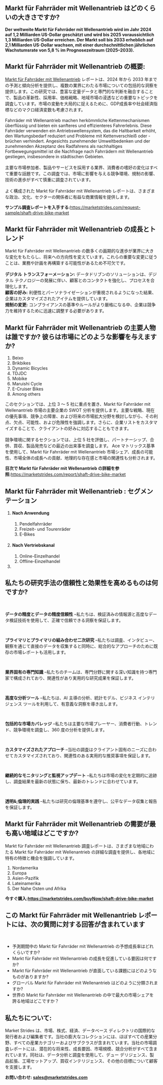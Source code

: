 <h2>Markt f&uuml;r Fahrr&auml;der mit Wellenantrieb はどのくらいの大きさですか?</h2>
<p><strong>Der weltweite Markt f&uuml;r Fahrr&auml;der mit Wellenantrieb wird im Jahr 2024 auf 1,2 Milliarden US-Dollar gesch&auml;tzt und wird bis 2025 voraussichtlich 1,3 Milliarden US-Dollar erreichen. Der Markt soll bis 2033 erheblich auf 2,1 Milliarden US-Dollar wachsen, mit einer durchschnittlichen j&auml;hrlichen Wachstumsrate von 5,8 % im Prognosezeitraum (2025&ndash;2033).</strong></p>
<h2>Markt f&uuml;r Fahrr&auml;der mit Wellenantrieb の概要:</h2>
<p><a href="https://marketstrides.com/report/shaft-drive-bike-market">Markt f&uuml;r Fahrr&auml;der mit Wellenantrieb</a> レポートは、2024 年から 2033 年までの予測と傾向分析を提供し、複数の業界にわたる市場についての包括的な洞察を提供します。この研究では、豊富な定量データと専門的な判断を融合することで、製品の革新性、採用率、価格戦略、地域市場の浸透などの重要なトピックを調査しています。市場の変動を大局的に捉えるために、GDP成長率や社会経済指標などのマクロ経済変数も考慮されます。 <br /><br />Fahrr&auml;der mit Wellenantrieb machen herk&ouml;mmliche Kettenmechanismen &uuml;berfl&uuml;ssig und bieten ein sanfteres und effizienteres Fahrerlebnis. Diese Fahrr&auml;der verwenden ein Antriebswellensystem, das die Haltbarkeit erh&ouml;ht, den Wartungsbedarf reduziert und Probleme mit Kettenverschlei&szlig; oder -br&uuml;chen verhindert. Angesichts zunehmender Umweltbedenken und der zunehmenden Akzeptanz des Radfahrens als nachhaltiges Fortbewegungsmittel ist die Nachfrage nach Fahrr&auml;dern mit Wellenantrieb gestiegen, insbesondere in st&auml;dtischen Gebieten.<br /><br />主要な市場参加者、製品やサービスを採用する業界、消費者の嗜好の変化はすべて重要な話題です。この調査では、市場に影響を与える競争環境、規制の影響、技術の進歩がすべて慎重に調査されています。 <br /><br />よく構成された Markt f&uuml;r Fahrr&auml;der mit Wellenantrieb レポートは、さまざまな政治、文化、セクターの関係者に有益な商業情報を提供します。</p>
<p><strong>サンプル調査レポートを入手する:</strong><a href="https://marketstrides.com/request-sample/shaft-drive-bike-market">https://marketstrides.com/request-sample/shaft-drive-bike-market</a></p>
<h2>Markt f&uuml;r Fahrr&auml;der mit Wellenantrieb の成長とトレンド</h2>
<p>Markt f&uuml;r Fahrr&auml;der mit Wellenantrieb の数多くの画期的な進歩が業界に大きな変化をもたらし、将来への方向性を変えています。これらの重要な変更に従うことは、業務や計画を再構築する可能性があるため不可欠です。<br /><br /><strong>デジタル トランスフォーメーション:</strong> データドリブンのソリューションは、デジタル テクノロジーの発展に伴い、顧客とのコンタクトを強化し、プロセスを合理化します。 <br /><strong>顧客の好み:</strong> 利便性とパーソナライゼーションが重視されるようになった結果、企業はカスタマイズされたアイテムを提供しています。 <br /><strong>規制の変更:</strong> コンプライアンスの基準やルールがより厳格になる中、企業は競争力を維持するために迅速に調整する必要があります。</p>
<h2>Markt f&uuml;r Fahrr&auml;der mit Wellenantrieb の主要人物は誰ですか? 彼らは市場にどのような影響を与えますか?</h2>
<ol>
<li>Beixo</li>
<li>Brikbikes</li>
<li>Dynamic Bicycles</li>
<li>TDJDC</li>
<li>Mobike</li>
<li>Maruishi Cycle</li>
<li>E-Cruiser Bikes</li>
<li>Among others</li>
</ol>
<p>このセクションでは、上位 3 ～ 5 社に重点を置き、Markt f&uuml;r Fahrr&auml;der mit Wellenantrieb 市場の主要企業の SWOT 分析を提供します。主要な戦略、現在の優先事項、競争上の障害、および将来の市場拡大分野を検討しながら、その利点、欠点、可能性、および危険性を強調します。さらに、企業リストをカスタマイズすることで、クライアントの好みに対応することもできます。 <br /><br />競争環境に関するセクションでは、上位 5 社を評価し、パートナーシップ、合併、買収、製品発売などの最近の出来事を調査します。 Ace マトリックス基準を使用して、Markt f&uuml;r Fahrr&auml;der mit Wellenantrieb 市場シェア、成長の可能性、市場全体の成長への貢献、地理的な存在感と市場の関連性も分析されます。</p>
<p><strong>目次で Markt f&uuml;r Fahrr&auml;der mit Wellenantrieb の詳細を参照:</strong><a href="https://marketstrides.com/report/shaft-drive-bike-market">https://marketstrides.com/report/shaft-drive-bike-market</a></p>
<h2>Markt f&uuml;r Fahrr&auml;der mit Wellenantrieb : セグメンテーション</h2>
<ol>
<li>
<h4>Nach Anwendung</h4>
<ol>
<li>Pendelfahrr&auml;der</li>
<li>Freizeit- und Tourenr&auml;der</li>
<li>E-Bikes</li>
</ol>
</li>
<li>
<h4>Nach Vertriebskanal</h4>
<ol>
<li>Online-Einzelhandel</li>
<li>Offline-Einzelhandel</li>
</ol>
</li>
<li></li>
</ol>
<h2>私たちの研究手法の信頼性と効果性を高めるものは何ですか?</h2>
<p>&nbsp;</p>
<p><strong>データの精度とデータの精度信頼性</strong> &ndash;私たちは、検証済みの情報源と高度なデータ検証技術を使用して、正確で信頼できる洞察を保証します。</p>
<p>&nbsp;</p>
<p><strong>プライマリとプライマリの組み合わせ二次研究</strong> &ndash;私たちは調査、インタビュー、観察を通じて直接のデータを収集すると同時に、総合的なアプローチのために既存の市場レポートも活用します。</p>
<p>&nbsp;</p>
<p><strong>業界固有の専門知識</strong> &ndash;私たちのチームは、専門分野に関する深い知識を持つ専門家で構成されており、関連性があり実用的な研究成果を保証します。</p>
<p>&nbsp;</p>
<p><strong>高度な分析ツール</strong> &ndash;私たちは、AI 主導の分析、統計モデル、ビジネス インテリジェンス ツールを利用して、有意義な洞察を導き出します。</p>
<p>&nbsp;</p>
<p><strong>包括的な市場カバレッジ</strong> &ndash;私たちは主要な市場プレーヤー、消費者行動、トレンド、競争環境を調査し、360 度の分析を提供します。</p>
<p>&nbsp;</p>
<p><strong>カスタマイズされたアプローチ</strong> &ndash;当社の調査はクライアント固有のニーズに合わせてカスタマイズされており、関連性のある実用的な推奨事項を保証します。</p>
<p>&nbsp;</p>
<p><strong>継続的なモニタリングと監視アップデート</strong> &ndash;私たちは市場の変化を定期的に追跡し、調査結果を最新の状態に保ち、最新のトレンドに合わせています。</p>
<p>&nbsp;</p>
<p><strong>透明&amp;;倫理的実践</strong> &ndash;私たちは研究の倫理基準を遵守し、公平なデータ収集と報告を保証します。</p>
<h2>Markt f&uuml;r Fahrr&auml;der mit Wellenantrieb の需要が最も高い地域はどこですか?</h2>
<p>Markt f&uuml;r Fahrr&auml;der mit Wellenantrieb 調査レポートは、さまざまな地域にわたる Markt f&uuml;r Fahrr&auml;der mit Wellenantrieb の詳細な調査を提供し、各地域に特有の特徴と機会を強調しています。</p>
<ol>
<li>Nordamerika</li>
<li>Europa</li>
<li>Asien-Pazifik</li>
<li>Lateinamerika</li>
<li>Der Nahe Osten und Afrika</li>
</ol>
<p><strong>今すぐ購入:<a href="https://marketstrides.com/buyNow/shaft-drive-bike-market?price=single_price">https://marketstrides.com/buyNow/shaft-drive-bike-market</a></strong></p>
<h2>この Markt f&uuml;r Fahrr&auml;der mit Wellenantrieb レポートには、次の質問に対する回答が含まれています</h2>
<p>&nbsp;</p>
<ul>
<li>予測期間中の Markt f&uuml;r Fahrr&auml;der mit Wellenantrieb の予想成長率はどれくらいですか?</li>
<li>Markt f&uuml;r Fahrr&auml;der mit Wellenantrieb の成長を促進している要因は何ですか?</li>
<li>Markt f&uuml;r Fahrr&auml;der mit Wellenantrieb が直面している課題にはどのようなものがありますか?</li>
<li>グローバル Markt f&uuml;r Fahrr&auml;der mit Wellenantrieb はどのように分類されますか?</li>
<li>世界の Markt f&uuml;r Fahrr&auml;der mit Wellenantrieb の中で最大の市場シェアを誇る地域はどこですか？</li>
</ul>
<h2>私たちについて:</h2>
<p><a>Market Strides</a> は、市場、株式、経済、データベース ディレクトリの国際的な発行者および編集者です。当社の膨大なコレクションには、ほぼすべての産業分野、すべての産業カテゴリーおよびサブクラスが含まれています。当社の市場調査レポートには、潜在的な将来性、成長要因、市場規模、競合分析がすべて含まれています。同社は、データ分析と調査を使用して、デュー デリジェンス、製品拡張、工場セットアップ、買収インテリジェンス、その他の目標について顧客を支援します。</p>
<p><strong>お問い合わせ: <a href="mailto:sales@marketstrides.com">sales@marketstrides.com</a></strong></p>
